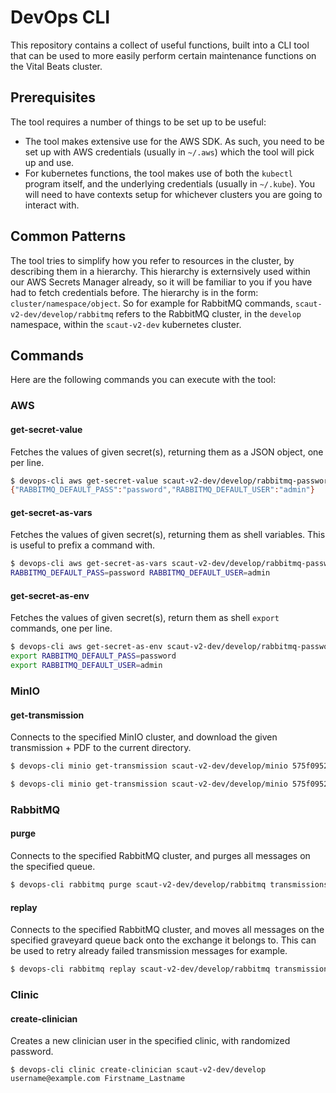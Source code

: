# DevOps CLI
This repository contains a collect of useful functions, built into a CLI tool that can be used to more easily perform certain maintenance functions on the Vital Beats cluster.

## Prerequisites
The tool requires a number of things to be set up to be useful:

 - The tool makes extensive use for the AWS SDK. As such, you need to be set up with AWS credentials (usually in `~/.aws`) which the tool will pick up and use.
 - For kubernetes functions, the tool makes use of both the `kubectl` program itself, and the underlying credentials (usually in `~/.kube`). You will need to have contexts setup for whichever clusters you are going to interact with.

## Common Patterns
The tool tries to simplify how you refer to resources in the cluster, by describing them in a hierarchy. This hierarchy is externsively used within our AWS Secrets Manager already, so it will be familiar to you if you have had to fetch credentials before. The hierarchy is in the form: `cluster/namespace/object`. So for example for RabbitMQ commands, `scaut-v2-dev/develop/rabbitmq` refers to the RabbitMQ cluster, in the `develop` namespace, within the `scaut-v2-dev` kubernetes cluster.

## Commands
Here are the following commands you can execute with the tool:

### AWS
#### get-secret-value
Fetches the values of given secret(s), returning them as a JSON object, one per line.
```bash
$ devops-cli aws get-secret-value scaut-v2-dev/develop/rabbitmq-password
{"RABBITMQ_DEFAULT_PASS":"password","RABBITMQ_DEFAULT_USER":"admin"}
```
#### get-secret-as-vars
Fetches the values of given secret(s), returning them as shell variables. This is useful to prefix a command with.
```bash
$ devops-cli aws get-secret-as-vars scaut-v2-dev/develop/rabbitmq-password
RABBITMQ_DEFAULT_PASS=password RABBITMQ_DEFAULT_USER=admin
```
#### get-secret-as-env
Fetches the values of given secret(s), return them as shell `export` commands, one per line.
```bash
$ devops-cli aws get-secret-as-env scaut-v2-dev/develop/rabbitmq-password
export RABBITMQ_DEFAULT_PASS=password
export RABBITMQ_DEFAULT_USER=admin
```

### MinIO
#### get-transmission
Connects to the specified MinIO cluster, and download the given transmission + PDF to the current directory.
```bash
$ devops-cli minio get-transmission scaut-v2-dev/develop/minio 575f0952-7294-4da6-bf3f-5f9a3279ce29
```
```bash
$ devops-cli minio get-transmission scaut-v2-dev/develop/minio 575f0952-7294-4da6-bf3f-5f9a3279ce29 hl7
```

### RabbitMQ
#### purge
Connects to the specified RabbitMQ cluster, and purges all messages on the specified queue.
```bash
$ devops-cli rabbitmq purge scaut-v2-dev/develop/rabbitmq transmissions.parse.graveyard
```
#### replay
Connects to the specified RabbitMQ cluster, and moves all messages on the specified graveyard queue back onto the exchange it belongs to. This can be used to retry already failed transmission messages for example.
```bash
$ devops-cli rabbitmq replay scaut-v2-dev/develop/rabbitmq transmissions.parse.graveyard
```

### Clinic
#### create-clinician
Creates a new clinician user in the specified clinic, with randomized password.
```
$ devops-cli clinic create-clinician scaut-v2-dev/develop username@example.com Firstname_Lastname
```